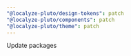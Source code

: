 ```yaml
---
"@localyze-pluto/design-tokens": patch
"@localyze-pluto/components": patch
"@localyze-pluto/theme": patch
---
```


Update packages
